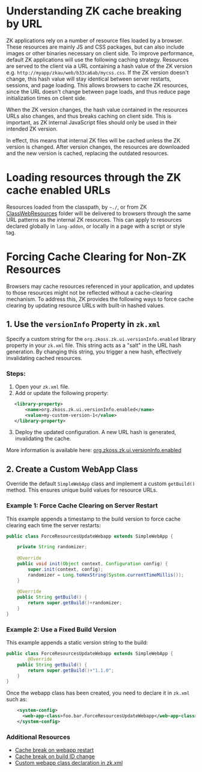 

# Understanding ZK cache breaking by URL

ZK applications rely on a number of resource files loaded by a browser.
These resources are mainly JS and CSS packages, but can also include
images or other binaries necessary on client side. To improve
performance, default ZK applications will use the following caching
strategy. Resources are served to the client via a URL containing a hash
value of the ZK version e.g. `http://myapp/zkau/web/b33ca6ab/mycss.css`. If the ZK version doesn't change, this hash
value will stay identical between server restarts, sessions, and page
loading. This allows browsers to cache ZK resources, since the URL
doesn't change between page loads, and thus reduce page initialization
times on client side.

When the ZK version changes, the hash value contained in the resources
URLs also changes, and thus breaks caching on client side. This is
important, as ZK internal JavaScript files should only be used in their
intended ZK version.

In effect, this means that internal ZK files will be cached unless the
ZK version is changed. After version changes, the resources are
downloaded and the new version is cached, replacing the outdated
resources.

# Loading resources through the ZK cache enabled URLs

Resources loaded from the classpath, by `~./`, or from ZK
[ClassWebResources]({{site.baseurl}}/zk_config_ref/org_zkoss_web_util_resource_dir)
folder will be delivered to browsers through the same URL patterns as
the internal ZK resources. This can apply to resources declared globally
in `lang-addon`, or locally in a page with a script or style tag.


# Forcing Cache Clearing for Non-ZK Resources

Browsers may cache resources referenced in your application, and updates to those resources might not be reflected without a cache-clearing mechanism. To address this, ZK provides the following ways to force cache clearing by updating resource URLs with built-in hashed values.


## 1. Use the `versionInfo` Property in `zk.xml`

Specify a custom string for the `org.zkoss.zk.ui.versionInfo.enabled` library property in your `zk.xml` file. This string acts as a "salt" in the URL hash generation. By changing this string, you trigger a new hash, effectively invalidating cached resources.

### Steps:
1. Open your `zk.xml` file.
2. Add or update the following property:
```xml
   <library-property>
       <name>org.zkoss.zk.ui.versionInfo.enabled</name>
       <value>my-custom-version-1</value>
   </library-property>
```
3. Deploy the updated configuration. A new URL hash is generated, invalidating the cache.

More information is available here:
[org.zkoss.zk.ui.versionInfo.enabled]({{site.baseurl}}/zk_config_ref/org_zkoss_zk_ui_versioninfo_enabled)


## 2. Create a Custom WebApp Class
Override the default `SimpleWebApp` class and implement a custom `getBuild()` method. This ensures unique build values for resource URLs.

### Example 1: Force Cache Clearing on Server Restart
This example appends a timestamp to the build version to force cache clearing each time the server restarts:

```java
public class ForceResourcesUpdateWebapp extends SimpleWebApp {

    private String randomizer;
    
    @Override
    public void init(Object context, Configuration config) {
        super.init(context, config);
        randomizer = Long.toHexString(System.currentTimeMillis());
    }
    
    @Override
    public String getBuild() {
        return super.getBuild()+randomizer;
    }
}
```

### Example 2: Use a Fixed Build Version
This example appends a static version string to the build:

```java
public class ForceResourcesUpdateWebapp extends SimpleWebApp {
        @Override
    public String getBuild() {
        return super.getBuild()+"1.1.0";
    }
}
```

Once the webapp class has been 
created, you need to declare it in `zk.xml` such as:

```xml
    <system-config>
      <web-app-class>foo.bar.ForceResourcesUpdateWebapp</web-app-class>
    </system-config>
```

### Additional Resources

- [Cache break on webapp restart](https://github.com/zkoss/zkbooks/blob/master/developersreference/developersreference/src/main/java/org/zkoss/reference/developer/performance/controlcache/ForceResourcesUpdateOnRestartWebapp.java)
- [Cache break on build ID change](https://github.com/zkoss/zkbooks/blob/master/developersreference/developersreference/src/main/java/org/zkoss/reference/developer/performance/controlcache/ForceResourcesUpdateOnBuildChangeWebapp.java)
- [Custom webapp class declaration in zk.xml](https://github.com/zkoss/zkbooks/blob/master/developersreference/developersreference/src/main/webapp/WEB-INF/zk.xml#L587)
